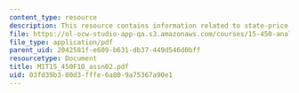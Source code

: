 ```yaml
---
content_type: resource
description: This resource contains information related to state-price density.
file: https://ol-ocw-studio-app-qa.s3.amazonaws.com/courses/15-450-analytics-of-finance-fall-2010/03fd39b380d3fffe6a809a75367a90e1_MIT15_450F10_assn02.pdf
file_type: application/pdf
parent_uid: 2042581f-e609-b631-db37-449d546d0bff
resourcetype: Document
title: MIT15_450F10_assn02.pdf
uid: 03fd39b3-80d3-fffe-6a80-9a75367a90e1
---
```

